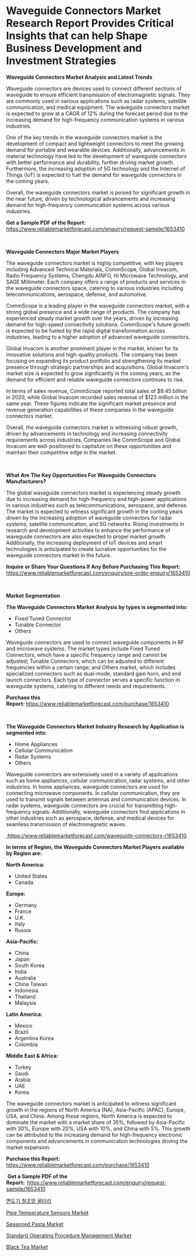 <p><h1>Waveguide Connectors Market Research Report Provides Critical Insights that can help Shape Business Development and Investment Strategies</h1></p><p><strong>Waveguide Connectors Market Analysis and Latest Trends</strong></p>
<p><p>Waveguide connectors are devices used to connect different sections of waveguide to ensure efficient transmission of electromagnetic signals. They are commonly used in various applications such as radar systems, satellite communication, and medical equipment. The waveguide connectors market is expected to grow at a CAGR of 12% during the forecast period due to the increasing demand for high-frequency communication systems in various industries.</p><p>One of the key trends in the waveguide connectors market is the development of compact and lightweight connectors to meet the growing demand for portable and wearable devices. Additionally, advancements in material technology have led to the development of waveguide connectors with better performance and durability, further driving market growth. Furthermore, the increasing adoption of 5G technology and the Internet of Things (IoT) is expected to fuel the demand for waveguide connectors in the coming years.</p><p>Overall, the waveguide connectors market is poised for significant growth in the near future, driven by technological advancements and increasing demand for high-frequency communication systems across various industries.</p></p>
<p><strong>Get a Sample PDF of the Report:&nbsp;</strong> <a href="https://www.reliablemarketforecast.com/enquiry/request-sample/1653410">https://www.reliablemarketforecast.com/enquiry/request-sample/1653410</a></p>
<p>&nbsp;</p>
<p><strong>Waveguide Connectors Major Market Players</strong></p>
<p><p>The waveguide connectors market is highly competitive, with key players including Advanced Technical Materials, CommScope, Global Invacom, Radio Frequency Systems, Chengdu AINFO, Hi Microwave Technology, and SAGE Millimeter. Each company offers a range of products and services in the waveguide connectors space, catering to various industries including telecommunications, aerospace, defense, and automotive.</p><p>CommScope is a leading player in the waveguide connectors market, with a strong global presence and a wide range of products. The company has experienced steady market growth over the years, driven by increasing demand for high-speed connectivity solutions. CommScope's future growth is expected to be fueled by the rapid digital transformation across industries, leading to a higher adoption of advanced waveguide connectors.</p><p>Global Invacom is another prominent player in the market, known for its innovative solutions and high-quality products. The company has been focusing on expanding its product portfolio and strengthening its market presence through strategic partnerships and acquisitions. Global Invacom's market size is expected to grow significantly in the coming years, as the demand for efficient and reliable waveguide connectors continues to rise.</p><p>In terms of sales revenue, CommScope reported total sales of $9.45 billion in 2020, while Global Invacom recorded sales revenue of $123 million in the same year. These figures indicate the significant market presence and revenue generation capabilities of these companies in the waveguide connectors market.</p><p>Overall, the waveguide connectors market is witnessing robust growth, driven by advancements in technology and increasing connectivity requirements across industries. Companies like CommScope and Global Invacom are well-positioned to capitalize on these opportunities and maintain their competitive edge in the market.</p></p>
<p>&nbsp;</p>
<p><strong>What Are The Key Opportunities For Waveguide Connectors Manufacturers?</strong></p>
<p><p>The global waveguide connectors market is experiencing steady growth due to increasing demand for high-frequency and high-power applications in various industries such as telecommunications, aerospace, and defense. The market is expected to witness significant growth in the coming years driven by the increasing adoption of waveguide connectors for radar systems, satellite communication, and 5G networks. Rising investments in research and development activities to enhance the performance of waveguide connectors are also expected to propel market growth. Additionally, the increasing deployment of IoT devices and smart technologies is anticipated to create lucrative opportunities for the waveguide connectors market in the future.</p></p>
<p><strong>Inquire or Share Your Questions If Any Before Purchasing This Report:</strong> <a href="https://www.reliablemarketforecast.com/enquiry/pre-order-enquiry/1653410">https://www.reliablemarketforecast.com/enquiry/pre-order-enquiry/1653410</a></p>
<p>&nbsp;</p>
<p><strong>Market Segmentation</strong></p>
<p><strong>The Waveguide Connectors Market Analysis by types is segmented into:</strong></p>
<p><ul><li>Fixed Tuned Connector</li><li>Tunable Connector</li><li>Others</li></ul></p>
<p><p>Waveguide connectors are used to connect waveguide components in RF and microwave systems. The market types include Fixed Tuned Connectors, which have a specific frequency range and cannot be adjusted; Tunable Connectors, which can be adjusted to different frequencies within a certain range; and Others market, which includes specialized connectors such as dual-mode, standard gain horn, and end launch connectors. Each type of connector serves a specific function in waveguide systems, catering to different needs and requirements.</p></p>
<p><strong>Purchase this Report:&nbsp;</strong><a href="https://www.reliablemarketforecast.com/purchase/1653410">https://www.reliablemarketforecast.com/purchase/1653410</a></p>
<p>&nbsp;</p>
<p><strong>The Waveguide Connectors Market Industry Research by Application is segmented into:</strong></p>
<p><ul><li>Home Appliances</li><li>Cellular Communication</li><li>Radar Systems</li><li>Others</li></ul></p>
<p><p>Waveguide connectors are extensively used in a variety of applications such as home appliances, cellular communication, radar systems, and other industries. In home appliances, waveguide connectors are used for connecting microwave components. In cellular communication, they are used to transmit signals between antennas and communication devices. In radar systems, waveguide connectors are crucial for transmitting high-frequency signals. Additionally, waveguide connectors find applications in other industries such as aerospace, defense, and medical devices for seamless transmission of electromagnetic waves.</p></p>
<p><a href="https://www.reliablemarketforecast.com/waveguide-connectors-r1653410">&nbsp;https://www.reliablemarketforecast.com/waveguide-connectors-r1653410</a></p>
<p><strong>In terms of Region, the Waveguide Connectors Market Players available by Region are:</strong></p>
<p>
    <p> <strong> North America: </strong>
        <ul>
            <li>United States</li>
            <li>Canada</li>
        </ul>
        </p> 
    <p> <strong> Europe: </strong>
        <ul>
            <li>Germany</li>
            <li>France</li>
            <li>U.K.</li>
            <li>Italy</li>
            <li>Russia</li>
        </ul>
        </p> 
    <p> <strong> Asia-Pacific: </strong>
        <ul>
            <li>China</li>
            <li>Japan</li>
            <li>South Korea</li>
            <li>India</li>
            <li>Australia</li>
            <li>China Taiwan</li>
            <li>Indonesia</li>
            <li>Thailand</li>
            <li>Malaysia</li>
        </ul>
        </p> 
    <p> <strong> Latin America: </strong>
        <ul>
            <li>Mexico</li>
            <li>Brazil</li>
            <li>Argentina Korea</li>
            <li>Colombia</li>
        </ul>
        </p> 
    <p> <strong> Middle East & Africa: </strong>
        <ul>
            <li>Turkey</li>
            <li>Saudi</li>
            <li>Arabia</li>
            <li>UAE</li>
            <li>Korea</li>
        </ul>
    </p>
    </p>
<p><p>The waveguide connectors market is anticipated to witness significant growth in the regions of North America (NA), Asia-Pacific (APAC), Europe, USA, and China. Among these regions, North America is expected to dominate the market with a market share of 35%, followed by Asia-Pacific with 30%, Europe with 20%, USA with 10%, and China with 5%. This growth can be attributed to the increasing demand for high-frequency electronic components and advancements in communication technologies driving the market expansion.</p></p>
<p><strong>Purchase this Report: </strong><a href="https://www.reliablemarketforecast.com/purchase/1653410">https://www.reliablemarketforecast.com/purchase/1653410</a></p>
<p>&nbsp;<strong>Get a Sample PDF of the Report:&nbsp;&nbsp;</strong><a href="https://www.reliablemarketforecast.com/enquiry/request-sample/1653410">https://www.reliablemarketforecast.com/enquiry/request-sample/1653410</a></p>
<p><strong></strong></p>
<p><p><a href="https://medium.com/@derrickmafrks96745/%EC%B9%BC%EB%82%A0-%EA%B0%95%EC%B2%A0-%EC%84%A0%EB%A7%A4%EC%89%AC-%EC%9A%B8%ED%83%80%EB%A6%AC-%EC%8B%9C%EC%9E%A5-2024%EB%85%84-2031%EB%85%84-%EA%B8%80%EB%A1%9C%EB%B2%8C-%EB%B0%8F-%EC%A7%80%EC%97%AD%EC%A0%81-%EB%B6%84%EC%84%9D-db1c1c13ee49">면도기 철조망 울타리</a></p><p><a href="https://github.com/VincentButlerjXXf/Market-Research-Report-List-1/blob/main/pipe-temperature-sensors-market.md">Pipe Temperature Sensors Market</a></p><p><a href="https://medium.com/@codystark63/analyzing-seasoned-pasta-market-dynamics-and-growth-drivers-and-forecasted-for-period-from-2024-to-72c0935a1f65">Seasoned Pasta Market</a></p><p><a href="https://github.com/nusratjahan12006/Market-Research-Report-List-2/blob/main/standard-operating-procedure-management-market.md">Standard Operating Procedure Management Market</a></p><p><a href="https://medium.com/@lottierunte68/black-tea-market-share-size-trends-industry-analysis-report-by-application-cf9010301209">Black Tea Market</a></p></p>